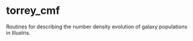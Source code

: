 # torrey_cmf
Routines for describing the number density evolution of galaxy populations in Illustris.
